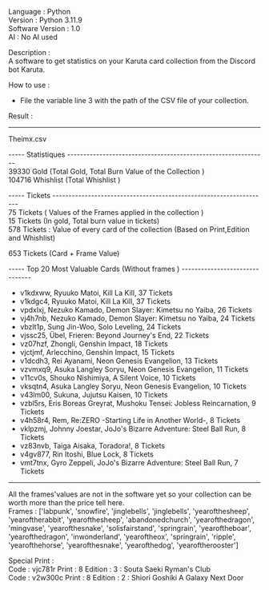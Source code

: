Language : Python  
Version : Python 3.11.9  
Software Version : 1.0  
AI : No AI used   
   
Description :   
A software to get statistics on your Karuta card collection from the Discord bot Karuta.   
   
How to use :   
- File the variable line 3 with the path of the CSV file of your collection.

Result :   
 
---------------------------------------------------------------------------------
    
Theimx.csv   
    
----- Statistiques --------------------------------------------------------------   
39330  Gold (Total Gold, Total Burn Value of the Collection )   
104716  Whishlist (Total Whishlist )   
    
----- Tickets -------------------------------------------------------------------   
75  Tickets ( Values of the Frames applied in the collection )   
15 Tickets (In gold, Total burn value in tickets)   
578 Tickets : Value of every card of the collection (Based on Print,Edition and Whishlist)   
    
653   Tickets (Card + Frame Value)   
    
----- Top 20 Most Valuable Cards (Without frames ) -------------------------------   
   
- v1kdxww, Ryuuko Matoi, Kill La Kill, 37 Tickets
- v1kdgc4, Ryuuko Matoi, Kill La Kill, 37 Tickets
- vpdxlxj, Nezuko Kamado, Demon Slayer: Kimetsu no Yaiba, 26 Tickets
- vj4h7nb, Nezuko Kamado, Demon Slayer: Kimetsu no Yaiba, 24 Tickets
- vbzlt1p, Sung Jin-Woo, Solo Leveling, 24 Tickets
- vjssc25, Übel, Frieren: Beyond Journey's End, 22 Tickets
- vz07hzf, Zhongli, Genshin Impact, 18 Tickets
- vjctjmf, Arlecchino, Genshin Impact, 15 Tickets
- v1dcdh3, Rei Ayanami, Neon Genesis Evangelion, 13 Tickets
- vzvmxq9, Asuka Langley Soryu, Neon Genesis Evangelion, 11 Tickets
- v11cv0s, Shouko Nishimiya, A Silent Voice, 10 Tickets
- vksqtn4, Asuka Langley Soryu, Neon Genesis Evangelion, 10 Tickets
- v43lm00, Sukuna, Jujutsu Kaisen, 10 Tickets
- vzbl5rs, Eris Boreas Greyrat, Mushoku Tensei: Jobless Reincarnation, 9 Tickets
- v4h58r4, Rem, Re:ZERO -Starting Life in Another World-, 8 Tickets
- vklpzmj, Johnny Joestar, JoJo's Bizarre Adventure: Steel Ball Run, 8 Tickets
- vz83nvb, Taiga Aisaka, Toradora!, 8 Tickets
- v4gv877, Rin Itoshi, Blue Lock, 8 Tickets
- vmt7tnx, Gyro Zeppeli, JoJo's Bizarre Adventure: Steel Ball Run, 7 Tickets
   
---------------------------------------------------------------------------------   
All the frames'values are not in the software yet so your collection can be worth more than the price tell here.   
Frames :  ['labpunk', 'snowfire', 'jinglebells', 'jinglebells', 'yearofthesheep', 'yearoftherabbit', 'yearofthesheep', 'abandonedchurch', 'yearofthedragon', 'mingvase', 'yearofthesnake', 'solisfairstand', 'springrain', 'yearoftheboar', 'yearofthedragon', 'inwonderland', 'yearoftheox', 'springrain', 'ripple', 'yearofthehorse', 'yearofthesnake', 'yearofthedog', 'yearoftherooster']
   
Special Print :   
Code : vjc781r Print : 8 Edition : 3 : Souta Saeki Ryman's Club   
Code : v2w300c Print : 8 Edition : 2 : Shiori Goshiki A Galaxy Next Door     
